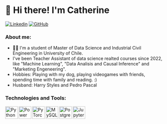 # 👋 Hi there! I'm Catherine

[![Linkedin](https://img.shields.io/badge/-LinkedIn-blue?style=flat&logo=Linkedin&logoColor=white)](https://www.linkedin.com/in/catherine-benavides-mena-119a85230/)
[![GitHub](https://img.shields.io/badge/-GitHub-black?style=flat&logo=GitHub&logoColor=white)](https://github.com/cathylamusarana)

### About me:

- 👩‍🎓 I'm a student of Master of Data Science and Industrial Civil Engineering in University of Chile.
- I've been Teacher Assistant of data science realted courses since 2022, like "Machine Learning", "Data Analisis and Causal Inference" and "Marketing Engeneering". 
- Hobbies: Playing with my dog, playing videogames with friends, spending time with family and reading. :)
- Husband: Harry Styles and Pedro Pascal


### Technologies and Tools:
<img align="left" title="Python" alt="Python" width="40px" src="https://www.vectorlogo.zone/logos/python/python-icon.svg" />
<img align="left" title="Power BI" alt="Power BI" width="40px" src="https://www.vectorlogo.zone/logos/microsoft_powerbi/microsoft_powerbi-icon.svg" />
<img align="left" title="PyTorch" alt="PyTorch" width="40px" src="https://www.vectorlogo.zone/logos/pytorch/pytorch-icon.svg" />
<img align="left" title="MySQL" alt="MySQL" width="40px" src="https://www.vectorlogo.zone/logos/mysql/mysql-icon.svg" />
<img align="left" title="PostgreSQL" alt="PostgreSQL" width="40px" src="https://www.vectorlogo.zone/logos/postgresql/postgresql-icon.svg" />
<img align="left" title="Jupyter" alt="Jupyter" width="40px" src="https://www.vectorlogo.zone/logos/jupyter/jupyter-icon.svg" />
